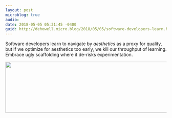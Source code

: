 ```yaml
---
layout: post
microblog: true
audio: 
date: 2018-05-05 05:31:45 -0400
guid: http://dehowell.micro.blog/2018/05/05/software-developers-learn.html
---
```

Software developers learn to navigate by _aesthetics_ as a proxy for quality, but if we optimize for aesthetics too early, we kill our throughput of learning. Embrace ugly scaffolding where it de-risks experimentation.

<img src="http://dehowell.micro.blog/uploads/2018/f8bdd1e7e7.jpg" width="600" height="159" />
